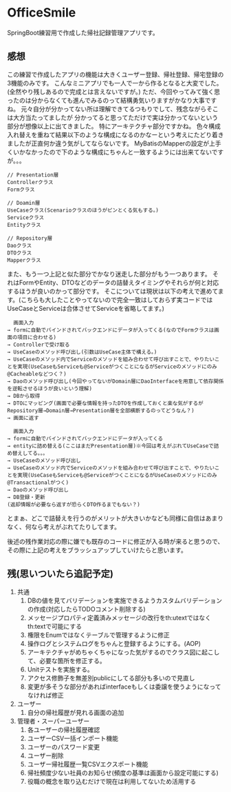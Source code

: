 # OfficeSmile

SpringBoot練習用で作成した帰社記録管理アプリです。

## 感想
この練習で作成したアプリの機能は大きくユーザー登録、帰社登録、帰宅登録の3機能のみです。
こんなミニアプリでも一人で一から作るとなると大変でした。(全然やり残しあるので完成とは言えないですが。)
ただ、今回やってみて強く思ったのは分からなくても進んでみるのって結構勇気いりますがかなり大事ですね。
元々自分が分かってない所は理解できてるつもりでして、残念ながらそこは大方当たってましたが
分かってると思ってただけで実は分かってないという部分が想像以上に出てきました。
特にアーキテクチャ部分ですかね。
色々構成入れ替えを重ねて結果以下のような構成になるのかなーという考えにたどり着きましたが正直何か違う気がしてならないです。
MyBatisのMapperの設定が上手くいかなかったので下のような構成にちゃんと一致するようには出来てないですが。。。

```text:各レイヤー
// Presentation層
Controllerクラス
Formクラス

// Doamin層
UseCaseクラス(Scenarioクラスのほうがピンとくる気もする。)
Serviceクラス
Entityクラス

// Repository層
Daoクラス
DTOクラス
Mapperクラス
 ```

また、もう一つ上記と似た部分でかなり迷走した部分がもう一つあります。
それはFormやEntity、DTOなどのデータの詰替えタイミングやそれらが何と対応するほうが良いのかって部分です。
そこについては現状は以下の考えで進めてます。(こちらも大したことやってないので完全一致はしておらず実コードではUseCaseとServiceは合体させてServiceを省略してます。)

```text:検索時の流れ
  画面入力
→ formに自動でバインドされてバックエンドにデータが入ってくる(なのでFormクラスは画面の項目に合わせる)
→ Controllerで受け取る
→ UseCaseのメソッド呼び出し(引数はUseCase主体で構える。)
→ UseCaseのメソッド内でServiceのメソッドを組み合わせて呼び出すことで、やりたいことを実現(UseCaseもServiceも@ServiceがつくことになるがServiceのメソッドにのみ@Cacheableなどつく？)
→ Daoのメソッド呼び出し(今回やってないがDomain層にDaoInterfaceを用意して依存関係を逆転させるほうが良いという理解)
→ DBから取得
→ DTOにマッピング(画面で必要な情報を持ったDTOを作成しておくと楽な気がするがRepository層→Domain層→Presentation層を全部横断するのってどうなん？)
→ 画面に返す
 ```

```text:登録・更新(削除含む)時の流れ
  画面入力
→ formに自動でバインドされてバックエンドにデータが入ってくる
→ entityに詰め替える(ここはまだPresentation層)※今回は考えがぶれてUseCaseで詰め替えしてる。。。
→ UseCaseのメソッド呼び出し
→ UseCaseのメソッド内でServiceのメソッドを組み合わせて呼び出すことで、やりたいことを実現(UseCaseもServiceも@ServiceがつくことになるがUseCaseのメソッドにのみ@Transactionalがつく)
→ Daoのメソッド呼び出し
→ DB登録・更新
(返却情報が必要なら返すが恐らくDTO作るまでもない？)
 ```

とまぁ、どこで詰替えを行うのがメリットが大きいかなども同様に自信はあまりなく、何なら考えがぶれてたりしてます。

後述の残作業対応の際に嫌でも既存のコードに修正が入る時が来ると思うので、その際に上記の考えをブラッシュアップしていけたらと思います。

## 残(思いついたら追記予定)
1. 共通
   1. DBの値を見てバリデーションを実施できるようカスタムバリデーションの作成(対応したらTODOコメント削除する)
   2. メッセージプロパティ定義済みメッセージの改行をth:utextではなくth:textで可能にする
   3. 権限をEnumではなくテーブルで管理するように修正
   4. 操作ログとシステムログをちゃんと登録するようにする。(AOP)
   5. アーキテクチャがめちゃくちゃになった気がするのでクラス図に起こして、必要な箇所を修正する。
   6. Unitテストを実施する。
   7. アクセス修飾子を無差別publicにしてる部分も多いので見直し
   8. 変更が多そうな部分があればinterfaceもしくは委譲を使うようになってなければ修正
2. ユーザー
   1. 自分の帰社履歴が見れる画面の追加
3. 管理者・スーパーユーザー
   1. 各ユーザーの帰社履歴確認
   2. ユーザーCSV一括インポート機能
   3. ユーザーのパスワード変更
   4. ユーザー削除
   5. ユーザー帰社履歴一覧CSVエクスポート機能
   6. 帰社頻度少ない社員のお知らせ(頻度の基準は画面から設定可能にする)
   7. 役職の概念を取り込むだけで現在は利用してないため活用する